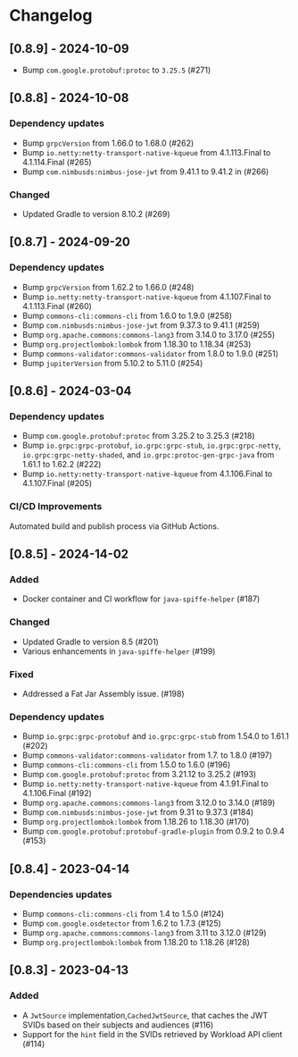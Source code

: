 # Changelog

## [0.8.9] - 2024-10-09

- Bump `com.google.protobuf:protoc` to `3.25.5` (#271)

## [0.8.8] - 2024-10-08

### Dependency updates

- Bump `grpcVersion` from 1.66.0 to 1.68.0 (#262) 
- Bump `io.netty:netty-transport-native-kqueue` from 4.1.113.Final to 4.1.114.Final (#265) 
- Bump `com.nimbusds:nimbus-jose-jwt` from 9.41.1 to 9.41.2 in (#266) 

### Changed

- Updated Gradle to version 8.10.2 (#269)

## [0.8.7] - 2024-09-20

### Dependency updates

- Bump `grpcVersion` from 1.62.2 to 1.66.0 (#248)
- Bump `io.netty:netty-transport-native-kqueue` from 4.1.107.Final to 4.1.113.Final (#260)
- Bump `commons-cli:commons-cli` from 1.6.0 to 1.9.0 (#258)
- Bump `com.nimbusds:nimbus-jose-jwt` from 9.37.3 to 9.41.1 (#259)
- Bump `org.apache.commons:commons-lang3` from 3.14.0 to 3.17.0 (#255)
- Bump `org.projectlombok:lombok` from 1.18.30 to 1.18.34 (#253)
- Bump `commons-validator:commons-validator` from 1.8.0 to 1.9.0 (#251)
- Bump `jupiterVersion` from 5.10.2 to 5.11.0 (#254)

## [0.8.6] - 2024-03-04

### Dependency updates

- Bump `com.google.protobuf:protoc` from 3.25.2 to 3.25.3 (#218)
- Bump `io.grpc:grpc-protobuf`, `io.grpc:grpc-stub`, `io.grpc:grpc-netty`, `io.grpc:grpc-netty-shaded`,
  and `io.grpc:protoc-gen-grpc-java` from 1.61.1 to 1.62.2 (#222)
- Bump `io.netty:netty-transport-native-kqueue` from 4.1.106.Final to 4.1.107.Final (#205)

### CI/CD Improvements

Automated build and publish process via GitHub Actions.

## [0.8.5] - 2024-14-02

### Added

- Docker container and CI workflow for `java-spiffe-helper` (#187)

### Changed

- Updated Gradle to version 8.5 (#201)
- Various enhancements in `java-spiffe-helper` (#199)

### Fixed

- Addressed a Fat Jar Assembly issue. (#198)

### Dependency updates

- Bump `io.grpc:grpc-protobuf` and  `io.grpc:grpc-stub` from 1.54.0 to 1.61.1 (#202)
- Bump `commons-validator:commons-validator` from 1.7. to 1.8.0 (#197)
- Bump `commons-cli:commons-cli` from 1.5.0 to 1.6.0 (#196)
- Bump `com.google.protobuf:protoc` from 3.21.12 to 3.25.2 (#193)
- Bump `io.netty:netty-transport-native-kqueue` from 4.1.91.Final to 4.1.106.Final (#192)
- Bump `org.apache.commons:commons-lang3` from 3.12.0 to 3.14.0 (#189)
- Bump `com.nimbusds:nimbus-jose-jwt` from 9.31 to 9.37.3 (#184)
- Bump `org.projectlombok:lombok` from 1.18.26 to 1.18.30 (#170)
- Bump `com.google.protobuf:protobuf-gradle-plugin` from 0.9.2 to 0.9.4 (#153)

## [0.8.4] - 2023-04-14

### Dependencies updates

- Bump `commons-cli:commons-cli` from 1.4 to 1.5.0 (#124)
- Bump `com.google.osdetector` from 1.6.2 to 1.7.3 (#125)
- Bump `org.apache.commons:commons-lang3` from 3.11 to 3.12.0 (#129)
- Bump `org.projectlombok:lombok` from 1.18.20 to 1.18.26 (#128)

## [0.8.3] - 2023-04-13

### Added

- A `JwtSource` implementation,`CachedJwtSource`, that caches the JWT SVIDs based on their subjects and audiences (#116)
- Support for the `hint` field in the SVIDs retrieved by Workload API client (#114)

